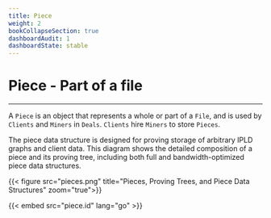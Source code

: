 ```yaml
---
title: Piece
weight: 2
bookCollapseSection: true
dashboardAudit: 1
dashboardState: stable
---
```


# Piece - Part of a file
---

A `Piece` is an object that represents a whole or part of a `File`,
and is used by `Clients` and `Miners` in `Deals`. `Clients` hire `Miners`
to store `Pieces`. 

The piece data structure is designed for proving storage of arbitrary
IPLD graphs and client data. This diagram shows the detailed composition
of a piece and its proving tree, including both full and bandwidth-optimized
piece data structures.


{{< figure src="pieces.png" title="Pieces, Proving Trees, and Piece Data Structures" zoom="true">}}


{{< embed src="piece.id" lang="go" >}}
